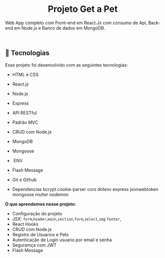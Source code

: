 <h1 align="center"> Projeto Get a Pet </h1>

Web App completo com Front-end em React.Js com consumo de Api, Back-end em Node.js e Banco de dados em MongoDB.

<br>

## 🚀 Tecnologias

Esse projeto foi desenvolvido com as seguintes tecnologias:

- HTML e CSS
- React.js
- Node.js
- Express
- API RESTful
- Padrão MVC
- CRUD com Node.js
- MongoDB
- Mongoose
- .ENV
- Flash Message
- Git e Github

- Dependencias
    bcrypt
    cookie-parser
    cors
    dotenv
    express
    jsonwebtoken
    mongoose
    multer
    nodemon


**O que aprendemos nesse projeto:**

- Configuração do projeto
- JSX: `form`,`header`,`main`,`section`,`form`,`select`,`img` `footer`,
- React Hooks
- CRUD com Node.js
- Registro de Usuarios e Pets
- Autenticação de Login usuario por email e senha
- Seguramça com JWT
- Flash Message
